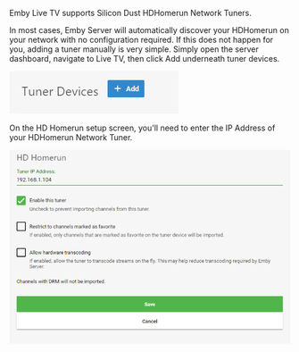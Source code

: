 Emby Live TV supports Silicon Dust HDHomerun Network Tuners.

In most cases, Emby Server will automatically discover your HDHomerun on your network with no configuration required. If this does not happen for you, adding a tuner manually is very simple. Simply open the server dashboard, navigate to Live TV, then click Add underneath tuner devices.

![](images/server/livetvtuneradd.png)

On the HD Homerun setup screen, you'll need to enter the IP Address of your HDHomerun Network Tuner.

![](images/server/hdhomerunsetup.png)
